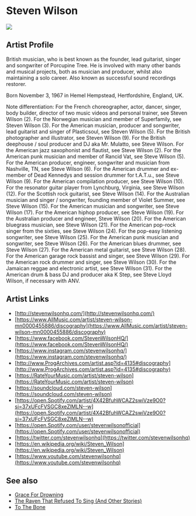 # Steven Wilson

![](../../asssets/artists/Steven_Wilson.png)

## Artist Profile

British musician, who is best known as the founder, lead guitarist, singer and songwriter of Porcupine Tree. He is involved with many other bands and musical projects, both as musician and producer, whilst also maintaining a solo career. Also known as successful sound recordings restorer.

Born November 3, 1967 in Hemel Hempstead, Hertfordshire, England, UK.

Note differentiation:
For the French choreographer, actor, dancer, singer, body builder, director of two music videos and personal trainer, see Steven Wilson (2).
For the Norwegian musician and member of Superfamily, see Steven Wilson (3).
For the American musician, producer and songwriter, lead guitarist and singer of Plasticsoul, see Steven Wilson (5).
For the British photographer and illustrator, see Steven Wilson (9).
For the British deephouse / soul producer and DJ aka Mr. Mulatto, see Steve Wilson.
For the American jazz saxophonist and flautist, see Steve Wilson (2).
For the American punk musician and member of Rancid Vat, see Steve Wilson (5).
For the American producer, engineer, songwriter and musician from Nashville, TN, see Steve Wilson (6).
For the American drummer and ex-member of Dead Kennedys and session drummer for t.A.T.u., see Steve Wilson (9).
For the American compilation producer, see Steve Wilson (10).
For the resonator guitar player from Lynchburg, Virginia, see Steve Wilson (12).
For the Scottish rock guitarist, see Steve Wilson (14).
For the Australian musician and singer / songwriter, founding member of Violet Summer, see Steve Wilson (15).
For the American musician and songwriter, see Steve Wilson (17).
For the American hiphop producer, see Steve Wilson (19).
For the Australian producer and engineer, Steve Wilson (20).
For the American bluegrass musician, see Steve Wilson (21).
For the American pop-rock singer from the sixties, see Steve Wilson (24).
For the pop-easy listening songwriter, see Steve Wilson (25).
For the American punk musician and songwriter, see Steve Wilson (26).
For the American blues drummer, see Steve Wilson (27).
For the American metal guitarist, see Steve Wilson (28).
For the American garage rock bassist and singer, see Steve Wilson (29).
For the American rock drummer and singer, see Steve Wilson (30).
For the Jamaican reggae and electronic artist, see Steve Wilson (31).
For the American drum & bass DJ and producer aka K Step, see Steve Lloyd Wilson, if necessary with ANV.

## Artist Links

- [http://stevenwilsonhq.com/](http://stevenwilsonhq.com/)
- [https://www.AllMusic.com/artist/steven-wilson-mn0000455886/discography](https://www.AllMusic.com/artist/steven-wilson-mn0000455886/discography)
- [https://www.facebook.com/StevenWilsonHQ/](https://www.facebook.com/StevenWilsonHQ/)
- [https://www.instagram.com/stevenwilsonhq/](https://www.instagram.com/stevenwilsonhq/)
- [http://www.ProgArchives.com/artist.asp?id=4135#discography](http://www.ProgArchives.com/artist.asp?id=4135#discography)
- [https://RateYourMusic.com/artist/steven-wilson](https://RateYourMusic.com/artist/steven-wilson)
- [https://soundcloud.com/steven-wilson](https://soundcloud.com/steven-wilson)
- [https://open.Spotify.com/artist/4X42BfuhWCAZ2swiVze9O0?si=37xUFcFVSGC8xeZlMLN--w](https://open.Spotify.com/artist/4X42BfuhWCAZ2swiVze9O0?si=37xUFcFVSGC8xeZlMLN--w)
- [https://open.Spotify.com/user/stevenwilsonofficial](https://open.Spotify.com/user/stevenwilsonofficial)
- [https://twitter.com/stevenwilsonhq](https://twitter.com/stevenwilsonhq)
- [https://en.wikipedia.org/wiki/Steven_Wilson](https://en.wikipedia.org/wiki/Steven_Wilson)
- [https://www.youtube.com/stevenwilsonhq](https://www.youtube.com/stevenwilsonhq)


## See also

- [Grace For Drowning](Steven_Wilson-Grace_For_Drowning.md)
- [The Raven That Refused To Sing (And Other Stories)](Steven_Wilson-The_Raven_That_Refused_To_Sing_And_Other_Stories.md)
- [To The Bone](Steven_Wilson-To_The_Bone.md)
